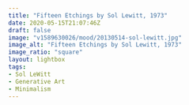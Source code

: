 ```yaml
---
title: "Fifteen Etchings by Sol Lewitt, 1973"
date: 2020-05-15T21:07:46Z
draft: false
image: "v1589630026/mood/20130514-sol-lewitt.jpg"
image_alt: "Fifteen Etchings by Sol Lewitt, 1973"
image_ratio: "square"
layout: lightbox
tags:
- Sol LeWitt
- Generative Art
- Minimalism
---
```

